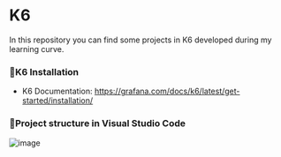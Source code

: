# K6
In this repository you can find some projects in K6 developed during my learning curve.

### 📂**K6 Installation**
- K6 Documentation: https://grafana.com/docs/k6/latest/get-started/installation/

### 📂**Project structure in Visual Studio Code**
![image](https://github.com/almeidas-tatiane/K6/assets/68197687/cc27abd7-87da-4a73-b81c-87eddf93bf51)

